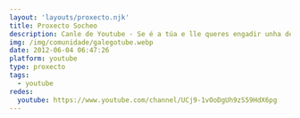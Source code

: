 ```yaml
---
layout: 'layouts/proxecto.njk'
title: Proxecto Socheo
description: Canle de Youtube - Se é a túa e lle queres engadir unha descripción e etiquetas, ponte en contacto con nós.
img: /img/comunidade/galegotube.webp
date: 2012-06-04 06:47:26
platform: youtube
type: proxecto
tags:
  - youtube
redes:
  youtube: https://www.youtube.com/channel/UCj9-1vOoDgUh9zS59HdX6pg
---
```


